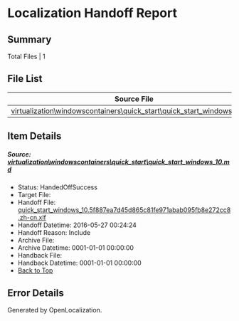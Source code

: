 # <a name='report-top'></a> Localization Handoff Report

## Summary
 Total Files | 1

## File List
 Source File | Status | Details 
 ----------- | ------ | ------- 
 [virtualization\windowscontainers\quick_start\quick_start_windows_10.md](https://github.com/Microsoft/Virtualization-Documentation-Private/blob/e3b9c9dd08d8b79a52ee77bcf8a44a99c1b5578c/virtualization/windowscontainers/quick_start/quick_start_windows_10.md) | HandedOffSuccess | [Details](#ea0993723f802c801d2635399ade0405c7ab7eab314)

## Item Details
##### <a name='ea0993723f802c801d2635399ade0405c7ab7eab314'></a> Source: [virtualization\windowscontainers\quick_start\quick_start_windows_10.md](https://github.com/Microsoft/Virtualization-Documentation-Private/blob/e3b9c9dd08d8b79a52ee77bcf8a44a99c1b5578c/virtualization/windowscontainers/quick_start/quick_start_windows_10.md)
* Status: HandedOffSuccess
* Target File: 
* Handoff File: [quick_start_windows_10.5f887ea7d45d865c81fe971abab095fb8e272cc8.zh-cn.xlf](https://github.com/Microsoft/Virtualization-Documentation-Private.handoff/blob/fdd8e75e9c2cc0eb843324e2860ea76a0d291f33/ol-handoff/Microsoft/Virtualization-Documentation-Private.zh-cn/live/quick_start_windows_10.5f887ea7d45d865c81fe971abab095fb8e272cc8.zh-cn.xlf)
* Handoff Datetime: 2016-05-27 00:24:24
* Handoff Reason: Include
* Archive File: 
* Archive Datetime: 0001-01-01 00:00:00
* Handback File: 
* Handback Datetime: 0001-01-01 00:00:00
* [Back to Top](#report-top)


## Error Details

Generated by OpenLocalization.

